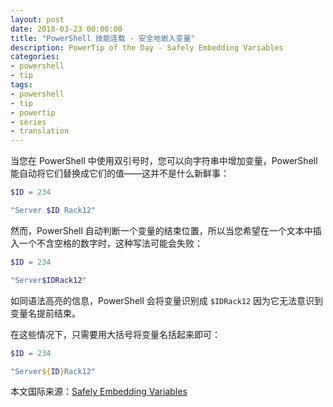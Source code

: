 ```yaml
---
layout: post
date: 2018-03-23 00:00:00
title: "PowerShell 技能连载 - 安全地嵌入变量"
description: PowerTip of the Day - Safely Embedding Variables
categories:
- powershell
- tip
tags:
- powershell
- tip
- powertip
- series
- translation
---
```

当您在 PowerShell 中使用双引号时，您可以向字符串中增加变量，PowerShell 能自动将它们替换成它们的值——这并不是什么新鲜事：

```powershell
$ID = 234

"Server $ID Rack12"
```

然而，PowerShell 自动判断一个变量的结束位置，所以当您希望在一个文本中插入一个不含空格的数字时，这种写法可能会失败：

```powershell
$ID = 234

"Server$IDRack12"
```

如同语法高亮的信息，PowerShell 会将变量识别成 `$IDRack12` 因为它无法意识到变量名提前结束。

在这些情况下，只需要用大括号将变量名括起来即可：

```powershell
$ID = 234

"Server${ID}Rack12"
```

<!--more-->
本文国际来源：[Safely Embedding Variables](http://community.idera.com/powershell/powertips/b/tips/posts/safely-embedding-variables)
